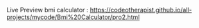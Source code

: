 Live Preview 
bmi calculator : https://codeotherapist.github.io/all-projects/mycode/Bmi%20Calculator/pro2.html
